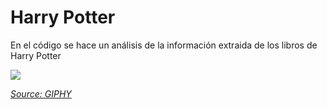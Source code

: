 # Harry Potter
En el código se hace un análisis de la información extraida de los libros de Harry Potter 

![](https://media.giphy.com/media/mz1kJeDVueKC4/giphy.gif)

*[Source: GIPHY](https://media.giphy.com/media/mz1kJeDVueKC4/giphy.gif)*

